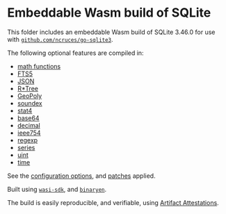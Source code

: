 # Embeddable Wasm build of SQLite

This folder includes an embeddable Wasm build of SQLite 3.46.0 for use with
[`github.com/ncruces/go-sqlite3`](https://pkg.go.dev/github.com/ncruces/go-sqlite3).

The following optional features are compiled in:
- [math functions](https://sqlite.org/lang_mathfunc.html)
- [FTS5](https://sqlite.org/fts5.html)
- [JSON](https://sqlite.org/json1.html)
- [R*Tree](https://sqlite.org/rtree.html)
- [GeoPoly](https://sqlite.org/geopoly.html)
- [soundex](https://sqlite.org/lang_corefunc.html#soundex)
- [stat4](https://sqlite.org/compile.html#enable_stat4)
- [base64](https://github.com/sqlite/sqlite/blob/master/ext/misc/base64.c)
- [decimal](https://github.com/sqlite/sqlite/blob/master/ext/misc/decimal.c)
- [ieee754](https://github.com/sqlite/sqlite/blob/master/ext/misc/ieee754.c)
- [regexp](https://github.com/sqlite/sqlite/blob/master/ext/misc/regexp.c)
- [series](https://github.com/sqlite/sqlite/blob/master/ext/misc/series.c)
- [uint](https://github.com/sqlite/sqlite/blob/master/ext/misc/uint.c)
- [time](../sqlite3/time.c)

See the [configuration options](../sqlite3/sqlite_cfg.h),
and [patches](../sqlite3) applied.

Built using [`wasi-sdk`](https://github.com/WebAssembly/wasi-sdk),
and [`binaryen`](https://github.com/WebAssembly/binaryen).

The build is easily reproducible, and verifiable, using
[Artifact Attestations](https://github.com/ncruces/go-sqlite3/attestations).